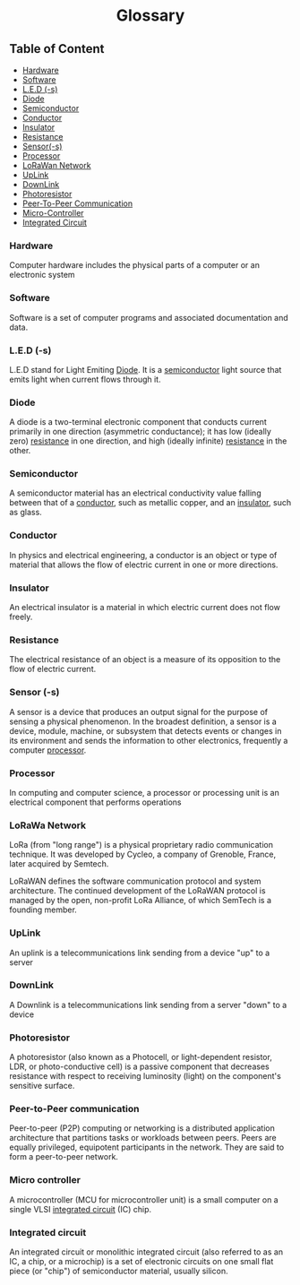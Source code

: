 # <div align="center">Glossary</div>

## Table of Content

- [Hardware](#hardware)
- [Software](#software)
- [L.E.D (-s)](#led--s)
- [Diode](#diode)
- [Semiconductor](#semiconductor)
- [Conductor](#conductor)
- [Insulator](#insulator)
- [Resistance](#resistance)
- [Sensor(-s)](#sensor--s)
- [Processor](#processor)
- [LoRaWan Network](#lorawa-network)
- [UpLink](#uplink)
- [DownLink](#downlink)
- [Photoresistor](#photoresistor)
- [Peer-To-Peer Communication](#peer-to-peer-communication)
- [Micro-Controller](#micro-controller)
- [Integrated Circuit](#integrated-circuit)

### Hardware

Computer hardware includes the physical parts of a computer or an electronic system

### Software

Software is a set of computer programs and associated documentation and data.

### L.E.D (-s)

L.E.D stand for Light Emiting [Diode](#diode). It is a [semiconductor](#semiconductor) light source that emits light when current flows through it.

### Diode

A diode is a two-terminal electronic component that conducts current primarily in one direction (asymmetric conductance); it has low (ideally zero) [resistance](#resistance) in one direction, and high (ideally infinite) [resistance](#resistance) in the other.

### Semiconductor

A semiconductor material has an electrical conductivity value falling between that of a [conductor](#conductor), such as metallic copper, and an [insulator](#insulator), such as glass.

### Conductor

In physics and electrical engineering, a conductor is an object or type of material that allows the flow of electric current in one or more directions.

### Insulator

An electrical insulator is a material in which electric current does not flow freely.

### Resistance

The electrical resistance of an object is a measure of its opposition to the flow of electric current.

### Sensor (-s)

A sensor is a device that produces an output signal for the purpose of sensing a physical phenomenon. In the broadest definition, a sensor is a device, module, machine, or subsystem that detects events or changes in its environment and sends the information to other electronics, frequently a computer [processor](#processor).

### Processor

In computing and computer science, a processor or processing unit is an electrical component that performs operations

### LoRaWa Network

LoRa (from "long range") is a physical proprietary radio communication technique. It was developed by Cycleo, a company of Grenoble, France, later acquired by Semtech.

LoRaWAN defines the software communication protocol and system architecture. The continued development of the LoRaWAN protocol is managed by the open, non-profit LoRa Alliance, of which SemTech is a founding member.

### UpLink

An uplink is a telecommunications link sending from a device "up" to a server

### DownLink

A Downlink is a telecommunications link sending from a server "down" to a device

### Photoresistor

A photoresistor (also known as a Photocell, or light-dependent resistor, LDR, or photo-conductive cell) is a passive component that decreases resistance with respect to receiving luminosity (light) on the component's sensitive surface.

### Peer-to-Peer communication

Peer-to-peer (P2P) computing or networking is a distributed application architecture that partitions tasks or workloads between peers. Peers are equally privileged, equipotent participants in the network. They are said to form a peer-to-peer network.

### Micro controller

A microcontroller (MCU for microcontroller unit) is a small computer on a single VLSI [integrated circuit](#integrated-circuit) (IC) chip.

### Integrated circuit

An integrated circuit or monolithic integrated circuit (also referred to as an IC, a chip, or a microchip) is a set of electronic circuits on one small flat piece (or "chip") of semiconductor material, usually silicon.